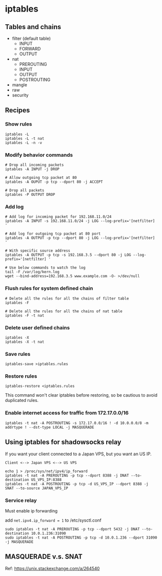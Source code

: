 # iptables

## Tables and chains

* filter (default table)
  * INPUT
  * FORWARD
  * OUTPUT
* nat
  * PREROUTING
  * INPUT
  * OUTPUT
  * POSTROUTING
* mangle
* raw
* security

## Recipes

### Show rules

```
iptables -L
iptables -L -t nat
iptables -L -n -v
```

### Modify behavior commands

```
# Drop all incoming packets
iptables -A INPUT -j DROP

# Allow outgoing tcp packet at 80
iptables -A OUPUT -p tcp --dport 80 -j ACCEPT

# Drop all packets
iptables -P OUTPUT DROP
```

### Add log

```
# Add log for incoming packet for 192.168.11.0/24
iptables -A INPUT -s 192.168.11.0/24 -j LOG --log-prefix='[netfilter] '

# Add log for outgoing tcp packet at 80 port
iptables -A OUTPUT -p tcp --dport 80 -j LOG --log-prefix='[netfilter] '

# With specific source address
iptables -A OUTPUT -p tcp -s 192.168.3.5 --dport 80 -j LOG --log-prefix='[netfilter] '

# Use below commands to watch the log
tail -F /var/log/kern.log
wget --bind-address=192.168.3.5 www.example.com -O- >/dev/null
```

### Flush rules for system defined chain

```
# Delete all the rules for all the chains of filter table
iptables -F

# Delete all the rules for all the chains of nat table
iptables -F -t nat
```

### Delete user defined chains

```
iptables -X
iptables -X -t nat
```

### Save rules

```
iptables-save >iptables.rules
```

### Restore rules

```
iptables-restore <iptables.rules
```

This command won't clear iptables before restoring, so be cautious to avoid duplicated rules.

### Enable internet access for traffic from 172.17.0.0/16

```
iptables -t nat -A POSTROUTING -s 172.17.0.0/16 ! -d 10.0.0.0/8 -m addrtype ! --dst-type LOCAL -j MASQUERADE
```

## Using iptables for shadowsocks relay

If you want your client connected to a Japan VPS, but you want an US IP.

```
Client <--> Japan VPS <--> US VPS
```

```
echo 1 > /proc/sys/net/ipv4/ip_forward
iptables -t nat -A PREROUTING -p tcp --dport 8388 -j DNAT --to-destination US_VPS_IP:8388
iptables -t nat -A POSTROUTING -p tcp -d US_VPS_IP --dport 8388 -j SNAT --to-source JAPAN_VPS_IP
```

### Service relay

Must enable ip forwarding

add `net.ipv4.ip_forward = 1` to /etc/sysctl.conf

```
sudo iptables -t nat -A PREROUTING -p tcp --dport 5432 -j DNAT --to-destination 10.0.1.236:31090
sudo iptables -t nat -A POSTROUTING -p tcp -d 10.0.1.236 --dport 31090 -j MASQUERADE
```

## MASQUERADE v.s. SNAT

Ref: https://unix.stackexchange.com/a/264540
